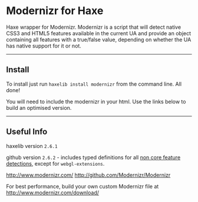 # Modernizr for Haxe #

Haxe wrapper for Modernizr. Modernizr is a script that will detect native CSS3 and 
HTML5 features available in the current UA and provide an object containing all 
features with a true/false value, depending on whether the UA has native support 
for it or not.

---

## Install ##

To install just run ```haxelib install modernizr``` from the command line. All done!

You will need to include the modernizr in your html. Use the links below to build an optimised version.

---

## Useful Info ##

haxelib version ```2.6.1```

github version ```2.6.2``` - includes typed definitions for all [non core feature detections](https://github.com/Modernizr/Modernizr/tree/master/feature-detects), except for ```webgl-extensions```.

http://www.modernizr.com/
http://github.com/Modernizr/Modernizr

For best performance, build your own custom Modernizr file at http://www.modernizr.com/download/